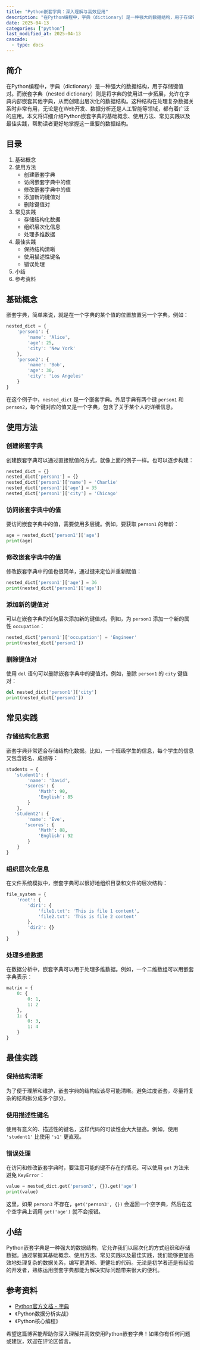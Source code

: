 ```yaml
---
title: "Python嵌套字典：深入理解与高效应用"
description: "在Python编程中，字典（dictionary）是一种强大的数据结构，用于存储键值对。而嵌套字典（nested dictionary）则是将字典的使用进一步拓展，允许在字典内部嵌套其他字典，从而创建出层次化的数据结构。这种结构在处理复杂数据关系时非常有用，无论是在Web开发、数据分析还是人工智能等领域，都有着广泛的应用。本文将详细介绍Python嵌套字典的基础概念、使用方法、常见实践以及最佳实践，帮助读者更好地掌握这一重要的数据结构。"
date: 2025-04-13
categories: ["python"]
last_modified_at: 2025-04-13
cascade:
  - type: docs
---
```



## 简介
在Python编程中，字典（dictionary）是一种强大的数据结构，用于存储键值对。而嵌套字典（nested dictionary）则是将字典的使用进一步拓展，允许在字典内部嵌套其他字典，从而创建出层次化的数据结构。这种结构在处理复杂数据关系时非常有用，无论是在Web开发、数据分析还是人工智能等领域，都有着广泛的应用。本文将详细介绍Python嵌套字典的基础概念、使用方法、常见实践以及最佳实践，帮助读者更好地掌握这一重要的数据结构。

<!-- more -->
## 目录
1. 基础概念
2. 使用方法
    - 创建嵌套字典
    - 访问嵌套字典中的值
    - 修改嵌套字典中的值
    - 添加新的键值对
    - 删除键值对
3. 常见实践
    - 存储结构化数据
    - 组织层次化信息
    - 处理多维数据
4. 最佳实践
    - 保持结构清晰
    - 使用描述性键名
    - 错误处理
5. 小结
6. 参考资料

## 基础概念
嵌套字典，简单来说，就是在一个字典的某个值的位置放置另一个字典。例如：
```python
nested_dict = {
    'person1': {
        'name': 'Alice',
        'age': 25,
        'city': 'New York'
    },
    'person2': {
        'name': 'Bob',
        'age': 30,
        'city': 'Los Angeles'
    }
}
```
在这个例子中，`nested_dict` 是一个嵌套字典。外层字典有两个键 `person1` 和 `person2`，每个键对应的值又是一个字典，包含了关于某个人的详细信息。

## 使用方法

### 创建嵌套字典
创建嵌套字典可以通过直接赋值的方式，就像上面的例子一样。也可以逐步构建：
```python
nested_dict = {}
nested_dict['person1'] = {}
nested_dict['person1']['name'] = 'Charlie'
nested_dict['person1']['age'] = 35
nested_dict['person1']['city'] = 'Chicago'
```

### 访问嵌套字典中的值
要访问嵌套字典中的值，需要使用多层键。例如，要获取 `person1` 的年龄：
```python
age = nested_dict['person1']['age']
print(age)  
```

### 修改嵌套字典中的值
修改嵌套字典中的值也很简单，通过键来定位并重新赋值：
```python
nested_dict['person1']['age'] = 36
print(nested_dict['person1']['age'])  
```

### 添加新的键值对
可以在嵌套字典的任何层次添加新的键值对。例如，为 `person1` 添加一个新的属性 `occupation`：
```python
nested_dict['person1']['occupation'] = 'Engineer'
print(nested_dict['person1'])  
```

### 删除键值对
使用 `del` 语句可以删除嵌套字典中的键值对。例如，删除 `person1` 的 `city` 键值对：
```python
del nested_dict['person1']['city']
print(nested_dict['person1'])  
```

## 常见实践

### 存储结构化数据
嵌套字典非常适合存储结构化数据。比如，一个班级学生的信息，每个学生的信息又包含姓名、成绩等：
```python
students = {
   'student1': {
        'name': 'David',
       'scores': {
            'Math': 90,
            'English': 85
        }
    },
   'student2': {
        'name': 'Eve',
       'scores': {
            'Math': 88,
            'English': 92
        }
    }
}
```

### 组织层次化信息
在文件系统模拟中，嵌套字典可以很好地组织目录和文件的层次结构：
```python
file_system = {
    'root': {
        'dir1': {
            'file1.txt': 'This is file 1 content',
            'file2.txt': 'This is file 2 content'
        },
        'dir2': {}
    }
}
```

### 处理多维数据
在数据分析中，嵌套字典可以用于处理多维数据。例如，一个二维数组可以用嵌套字典表示：
```python
matrix = {
    0: {
        0: 1,
        1: 2
    },
    1: {
        0: 3,
        1: 4
    }
}
```

## 最佳实践

### 保持结构清晰
为了便于理解和维护，嵌套字典的结构应该尽可能清晰。避免过度嵌套，尽量将复杂的结构拆分成多个部分。

### 使用描述性键名
使用有意义的、描述性的键名，这样代码的可读性会大大提高。例如，使用 `'student1'` 比使用 `'s1'` 更直观。

### 错误处理
在访问和修改嵌套字典时，要注意可能的键不存在的情况。可以使用 `get` 方法来避免 `KeyError`：
```python
value = nested_dict.get('person3', {}).get('age')
print(value)  
```
这里，如果 `person3` 不存在，`get('person3', {})` 会返回一个空字典，然后在这个空字典上调用 `get('age')` 就不会报错。

## 小结
Python嵌套字典是一种强大的数据结构，它允许我们以层次化的方式组织和存储数据。通过掌握其基础概念、使用方法、常见实践以及最佳实践，我们能够更加高效地处理复杂的数据关系，编写更清晰、更健壮的代码。无论是初学者还是有经验的开发者，熟练运用嵌套字典都能为解决实际问题带来很大的便利。

## 参考资料
- [Python官方文档 - 字典](https://docs.python.org/3/tutorial/datastructures.html#dictionaries)
- 《Python数据分析实战》
- 《Python核心编程》

希望这篇博客能帮助你深入理解并高效使用Python嵌套字典！如果你有任何问题或建议，欢迎在评论区留言。  